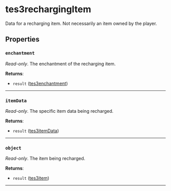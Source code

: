 <!---
	This file is autogenerated. Do not edit this file manually. Your changes will be ignored.
	More information: https://github.com/MWSE/MWSE/tree/master/docs
-->

# tes3rechargingItem
<div class="search_terms" style="display: none">tes3rechargingitem, rechargingitem</div>

Data for a recharging item. Not necessarily an item owned by the player.

## Properties

### `enchantment`
<div class="search_terms" style="display: none">enchantment</div>

*Read-only*. The enchantment of the recharging item.

**Returns**:

* `result` ([tes3enchantment](../../types/tes3enchantment))

***

### `itemData`
<div class="search_terms" style="display: none">itemdata</div>

*Read-only*. The specific item data being recharged.

**Returns**:

* `result` ([tes3itemData](../../types/tes3itemData))

***

### `object`
<div class="search_terms" style="display: none">object</div>

*Read-only*. The item being recharged.

**Returns**:

* `result` ([tes3item](../../types/tes3item))

***

